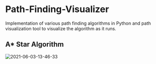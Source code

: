 # Path-Finding-Visualizer
Implementation of various path finding algorithms in Python and path visualization tool to visualize the algorithm as it runs.


## A* Star Algorithm
![2021-06-03-13-46-33](https://user-images.githubusercontent.com/53933590/120613311-bf052280-c473-11eb-9ad5-ebe276b05fac.gif)
